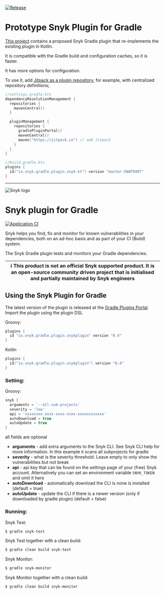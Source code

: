 [![Release](https://jitpack.io/v/adam-dpg/snyk-gradle-plugin.svg)](https://jitpack.io/#adam-dpg/snyk-gradle-plugin)

# Prototype Snyk Plugin for Gradle

[This project](https://github.com/adam-dpg/snyk-gradle-plugin/) contains a proposed Snyk Gradle
plugin
that re-implements the existing plugin in Kotlin.

It is compatible with the Gradle build and configuration caches, so it is faster.

It has more options for configuration.

To use it, add [Jitpack as a plugin repository](https://jitpack.io/#adam-dpg/gradle-plugin), for
example, with centralized repository definitions;

```kotlin
//settings.gradle.kts
dependencyResolutionManagement {
  repositories {
    mavenCentral()
  }

  pluginManagement {
    repositories {
      gradlePluginPortal()
      mavenCentral()
      maven("https://jitpack.io") // add Jitpack
    }
  }
}
```

```kotlin
//build.gradle.kts
plugins {
  id("io.snyk.gradle.plugin.snyk-kt") version "master-SNAPSHOT"
}
```

---

![Snyk logo](https://snyk.io/style/asset/logo/snyk-print.svg)

# Snyk plugin for Gradle

[![Application CI](https://github.com/snyk/gradle-plugin/workflows/Application%20CI/badge.svg?branch=master)](https://github.com/snyk/gradle-plugin/actions?query=workflow%3A%22Application+CI%22)

Snyk helps you find, fix and monitor for known vulnerabilities in your dependencies, both on an
ad-hoc basis and as part of your CI (Build) system.

The Snyk Gradle plugin tests and monitors your Gradle dependencies.

| :information_source: This product is not an official Snyk supported product. It is an open-source community driven project that is initialised and partially maintained by Snyk engineers |
|-------------------------------------------------------------------------------------------------------------------------------------------------------------------------------------------|

## Using the Snyk Plugin for Gradle

The latest version of the plugin is released at
the [Gradle Plugins Portal](https://plugins.gradle.org/plugin/io.snyk.gradle.plugin.snykplugin).
Import the plugin using the plugin DSL

Groovy:

```groovy
plugins {
  id "io.snyk.gradle.plugin.snykplugin" version "0.4"
}
```

Kotlin

```kotlin
plugins {
  id("io.snyk.gradle.plugin.snykplugin") version "0.4"
}
```

### Setting:

Groovy:

```groovy
snyk {
  arguments = '--all-sub-projects'
  severity = 'low'
  api = 'xxxxxxxx-xxxx-xxxx-xxxx-xxxxxxxxxxxx'
  autoDownload = true
  autoUpdate = true
}
```

all fields are optional

- **arguments** - add extra arguments to the Snyk CLI. See Snyk CLI help for more information. In
  this example it scans all subprojects for gradle
- **severity** - what is the severity threshold. Leave empty to only show the vulnerabilities but
  not break
- **api** - api key that can be found on the settings page of your (free) Snyk account.
  Alternatively you can set an environment variable `SNYK_TOKEN` and omit it here
- **autoDownload** - automatically download the CLI is none is installed (default = true)
- **autoUpdate** - update the CLI if there is a newer version (only if downloaded by gradle
  plugin) (default = false)

### Running:

Snyk Test:

```bash
$ gradle snyk-test
```

Snyk Test together with a clean build:

```bash
$ gradle clean build snyk-test
```

Snyk Monitor:

```bash
$ gradle snyk-monitor
```

Snyk Monitor together with a clean build:

```bash
$ gradle clean build snyk-monitor
```

